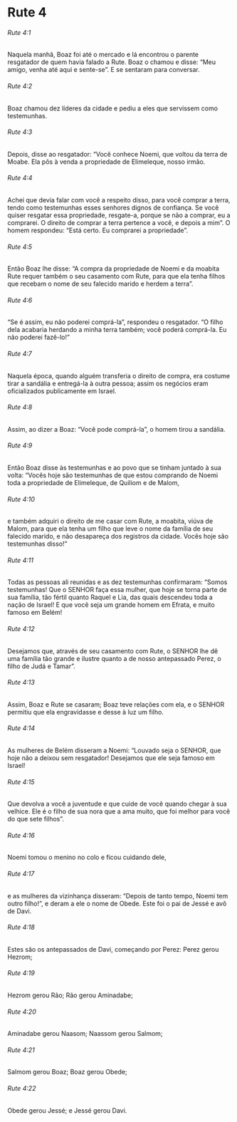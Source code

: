 # Rute 4

###### Rute 4:1

Naquela manhã, Boaz foi até o mercado e lá encontrou o parente resgatador de quem havia falado a Rute. Boaz o chamou e disse: “Meu amigo, venha até aqui e sente-se”. E se sentaram para conversar.

###### Rute 4:2

Boaz chamou dez líderes da cidade e pediu a eles que servissem como testemunhas.

###### Rute 4:3

Depois, disse ao resgatador: “Você conhece Noemi, que voltou da terra de Moabe. Ela pôs à venda a propriedade de Elimeleque, nosso irmão.

###### Rute 4:4

Achei que devia falar com você a respeito disso, para você comprar a terra, tendo como testemunhas esses senhores dignos de confiança. Se você quiser resgatar essa propriedade, resgate-a, porque se não a comprar, eu a comprarei. O direito de comprar a terra pertence a você, e depois a mim”. O homem respondeu: “Está certo. Eu comprarei a propriedade”.

###### Rute 4:5

Então Boaz lhe disse: “A compra da propriedade de Noemi e da moabita Rute requer também o seu casamento com Rute, para que ela tenha filhos que recebam o nome de seu falecido marido e herdem a terra”.

###### Rute 4:6

“Se é assim, eu não poderei comprá-la”, respondeu o resgatador. “O filho dela acabaria herdando a minha terra também; você poderá comprá-la. Eu não poderei fazê-lo!”

###### Rute 4:7

Naquela época, quando alguém transferia o direito de compra, era costume tirar a sandália e entregá-la à outra pessoa; assim os negócios eram oficializados publicamente em Israel.

###### Rute 4:8

Assim, ao dizer a Boaz: “Você pode comprá-la”, o homem tirou a sandália.

###### Rute 4:9

Então Boaz disse às testemunhas e ao povo que se tinham juntado à sua volta: “Vocês hoje são testemunhas de que estou comprando de Noemi toda a propriedade de Elimeleque, de Quiliom e de Malom,

###### Rute 4:10

e também adquiri o direito de me casar com Rute, a moabita, viúva de Malom, para que ela tenha um filho que leve o nome da família de seu falecido marido, e não desapareça dos registros da cidade. Vocês hoje são testemunhas disso!”

###### Rute 4:11

Todas as pessoas ali reunidas e as dez testemunhas confirmaram: “Somos testemunhas! Que o SENHOR faça essa mulher, que hoje se torna parte de sua família, tão fértil quanto Raquel e Lia, das quais descendeu toda a nação de Israel! E que você seja um grande homem em Efrata, e muito famoso em Belém!

###### Rute 4:12

Desejamos que, através de seu casamento com Rute, o SENHOR lhe dê uma família tão grande e ilustre quanto a de nosso antepassado Perez, o filho de Judá e Tamar”.

###### Rute 4:13

Assim, Boaz e Rute se casaram; Boaz teve relações com ela, e o SENHOR permitiu que ela engravidasse e desse à luz um filho.

###### Rute 4:14

As mulheres de Belém disseram a Noemi: “Louvado seja o SENHOR, que hoje não a deixou sem resgatador! Desejamos que ele seja famoso em Israel!

###### Rute 4:15

Que devolva a você a juventude e que cuide de você quando chegar à sua velhice. Ele é o filho de sua nora que a ama muito, que foi melhor para você do que sete filhos”.

###### Rute 4:16

Noemi tomou o menino no colo e ficou cuidando dele,

###### Rute 4:17

e as mulheres da vizinhança disseram: “Depois de tanto tempo, Noemi tem outro filho!”, e deram a ele o nome de Obede. Este foi o pai de Jessé e avô de Davi.

###### Rute 4:18

Estes são os antepassados de Davi, começando por Perez: Perez gerou Hezrom;

###### Rute 4:19

Hezrom gerou Rão; Rão gerou Aminadabe;

###### Rute 4:20

Aminadabe gerou Naasom; Naassom gerou Salmom;

###### Rute 4:21

Salmom gerou Boaz; Boaz gerou Obede;

###### Rute 4:22

Obede gerou Jessé; e Jessé gerou Davi.

